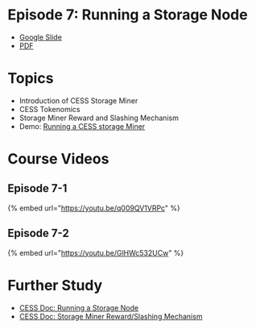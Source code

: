 # Episode 7: Running a Storage Node

- [Google Slide](https://docs.google.com/presentation/d/1T2CDBjsyskVxucuOkvFdSAmNiu62HtjCMdWTBSMdol8/edit?usp=sharing)
- [PDF](../assets/week-04/wk04-ep07-main.pdf)

# Topics

- Introduction of CESS Storage Miner
- CESS Tokenomics
- Storage Miner Reward and Slashing Mechanism
- Demo: [Running a CESS storage Miner](https://docs.cess.cloud/core/storage-miner/running)

# Course Videos

## Episode 7-1

{% embed url="https://youtu.be/q009QV1VRPc" %}

## Episode 7-2

{% embed url="https://youtu.be/GlHWc532UCw" %}

# Further Study

- [CESS Doc: Running a Storage Node](https://docs.cess.cloud/core/storage-miner/running)
- [CESS Doc: Storage Miner Reward/Slashing Mechanism](https://docs.cess.cloud/core/storage-miner/reward)
